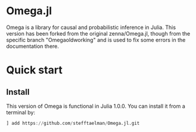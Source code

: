 # Omega.jl

Omega is a library for causal and probabilistic inference in Julia. This version has been forked from the original zenna/Omega.jl, though from the specific branch "Omegaoldworking" and is used to fix some errors in the documentation there.

# Quick start

## Install

This version of Omega is functional in Julia 1.0.0.  You can install it from a terminal by:

```julia
] add https://github.com/stefftaelman/Omega.jl.git
```





